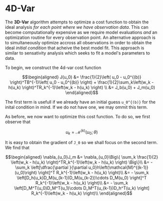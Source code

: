 # 4D-Var

The **3D-Var** algorithm attempts to optimize a cost function to obtain the ideal analysis *for each point where we have observation data*. This can become computationally expensive as we require model evaluations *and* an optimization routine for every observation point. An alternative approach is to simultaneously optimize accross all observations in order to obtain the ideal *initial condition* that acheive the best model fit. This approach is similar to sensativity analysis which seeks to fit a model's parameters to data. 

To begin, we construct the 4d-var cost function
```math
\begin{aligned}
    J(u_0) &= \frac{1}{2}\left( u_0 - u_0^{(b)} \right)^TB^{-1}\left( u_0 - u_0^{(b)} \right) + \frac{1}{2}\sum_k\left(w_k - h(u_k) \right)^TR_k^{-1}\left(w_k - h(u_k) \right) \\ 
           &= J_b(u_0) + J_m(u_0)
\end{aligned}
```
The first term is usefull if we already have an initial guess ``u_0^{(b)}`` for the inital condition in mind. If we do not have one, we may ommit this term. 


As before, we now want to optimize this cost function. To do so, we first observe that 
```math
    u_k = \mathcal{M}^{(k)}(u_0; \theta)
```

It is easy to obtain the gradient of ``J_0`` so we shall focus on the second term. We find that 
```math
\begin{aligned}
    \nabla_{u_0}J_m &= \nabla_{u_0}\Big\{ \sum_k \frac{1}{2}  \left(w_k - h(u_k) \right)^TR_k^{-1}\left(w_k - h(u_k) \right) \Big\}\\
                    &= - \sum_k \left[\dfrac{\partial }{\partial u_0}h\left(\mathcal{M}^{(k-1)}(u_0)\right) \right]^T R_k^{-1}\left(w_k - h(u_k) \right)\\
                    &= - \sum_k \left[D_h(u_k)D_M(u_{k-1})D_M(u_{k-2})\cdots D_M(u_0) \right]^T R_k^{-1}\left(w_k - h(u_k) \right)\\
                    &= - \sum_k \left[D_M^T(u_0)D_M^T(u_1)\cdots D_M^T(u_{k-1})D_h^T(u_k) \right] R_k^{-1}\left(w_k - h(u_k) \right)\\
\end{aligned}
```
